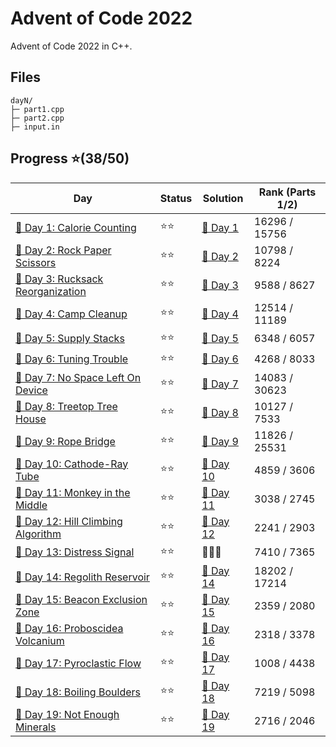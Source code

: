 # Advent of Code 2022
Advent of Code 2022 in C++.

## Files
```
dayN/
├─ part1.cpp
├─ part2.cpp
├─ input.in
```

## Progress ⭐(38/50)
| Day | Status | Solution | Rank (Parts 1/2) |
| ----------- | ---------| -------- | --------- |
| [🎄 Day 1: Calorie Counting](https://adventofcode.com/2022/day/1) | ⭐⭐ | [🎯 Day 1](2022/day1/)   | 16296 / 15756 |
| [🎄 Day 2: Rock Paper Scissors](https://adventofcode.com/2022/day/2) | ⭐⭐ | [🎯 Day 2](2022/day2/) | 10798 / 8224 |
| [🎄 Day 3: Rucksack Reorganization](https://adventofcode.com/2022/day/3) | ⭐⭐ | [🎯 Day 3](2022/day3/) | 9588 / 8627 |
| [🎄 Day 4: Camp Cleanup](https://adventofcode.com/2022/day/4) | ⭐⭐ | [🎯 Day 4](2022/day4/) | 12514 / 11189 |
| [🎄 Day 5: Supply Stacks](https://adventofcode.com/2022/day/5) | ⭐⭐ | [🎯 Day 5](2022/day5/) | 6348 / 6057 |
| [🎄 Day 6: Tuning Trouble](https://adventofcode.com/2022/day/6) | ⭐⭐ | [🎯 Day 6](2022/day6/) | 4268 / 8033 |
| [🎄 Day 7: No Space Left On Device](https://adventofcode.com/2022/day/7) | ⭐⭐ | [🎯 Day 7](2022/day7/) | 14083 / 30623 |
| [🎄 Day 8: Treetop Tree House](https://adventofcode.com/2022/day/8) | ⭐⭐ | [🎯 Day 8](2022/day8/) | 10127 / 7533 |
| [🎄 Day 9: Rope Bridge](https://adventofcode.com/2022/day/9) | ⭐⭐ | [🎯 Day 9](2022/day9/) | 11826 / 25531 |
| [🎄 Day 10: Cathode-Ray Tube](https://adventofcode.com/2022/day/10) | ⭐⭐ | [🎯 Day 10](2022/day10/) | 4859 / 3606 |
| [🎄 Day 11: Monkey in the Middle](https://adventofcode.com/2022/day/11) | ⭐⭐ | [🎯 Day 11](2022/day11/) | 3038 / 2745 |
| [🎄 Day 12: Hill Climbing Algorithm](https://adventofcode.com/2022/day/12) | ⭐⭐ | [🎯 Day 12](2022/day12/) | 2241 / 2903 |
| [🎄 Day 13: Distress Signal](https://adventofcode.com/2022/day/13) | ⭐⭐ | 👿🐍👿 | 7410 / 7365 |
| [🎄 Day 14: Regolith Reservoir](https://adventofcode.com/2022/day/14) | ⭐⭐ | [🎯 Day 14](2022/day14/) | 18202 / 17214 |
| [🎄 Day 15: Beacon Exclusion Zone](https://adventofcode.com/2022/day/15) | ⭐⭐ | [🎯 Day 15](2022/day15/) | 2359 / 2080 |
| [🎄 Day 16: Proboscidea Volcanium](https://adventofcode.com/2022/day/16) | ⭐⭐ | [🎯 Day 16](2022/day16/) | 2318 / 3378 |
| [🎄 Day 17: Pyroclastic Flow](https://adventofcode.com/2022/day/17) | ⭐⭐ | [🎯 Day 17](2022/day17/) | 1008 / 4438 |
| [🎄 Day 18: Boiling Boulders](https://adventofcode.com/2022/day/18) | ⭐⭐ | [🎯 Day 18](2022/day18/) | 7219 / 5098 |
| [🎄 Day 19: Not Enough Minerals](https://adventofcode.com/2022/day/19) | ⭐⭐ | [🎯 Day 19](2022/day19/) | 2716 / 2046 |
